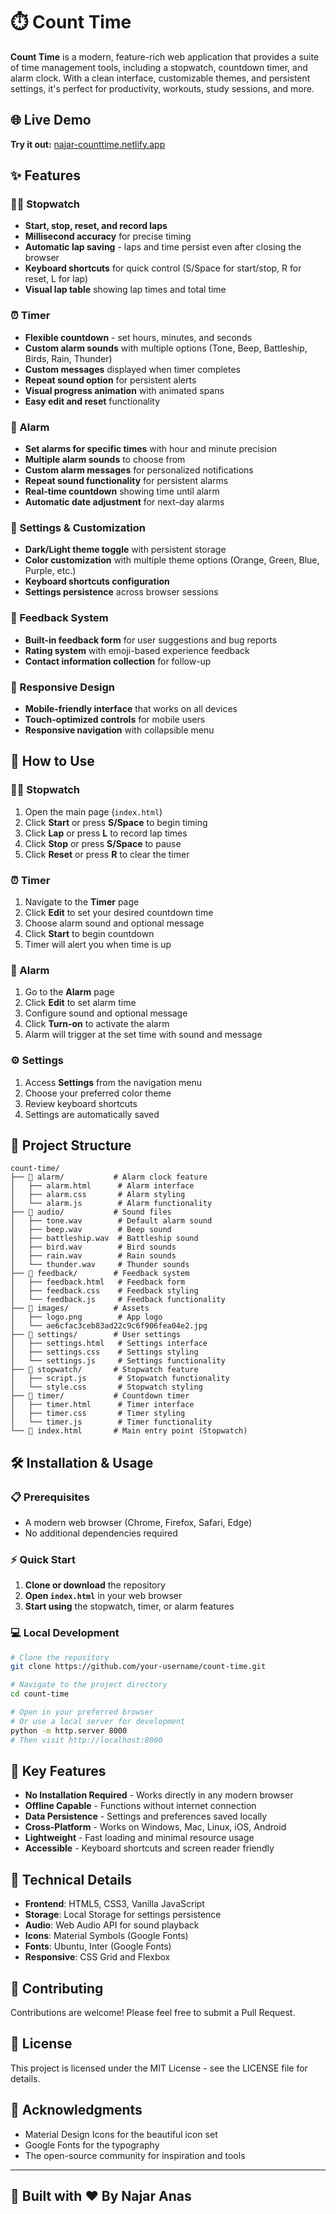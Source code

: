 # ⏱️ Count Time

**Count Time** is a modern, feature-rich web application that provides a suite of time management tools, including a stopwatch, countdown timer, and alarm clock. With a clean interface, customizable themes, and persistent settings, it's perfect for productivity, workouts, study sessions, and more.

## 🌐 Live Demo

**Try it out:** [najar-counttime.netlify.app](https://najar-counttime.netlify.app)

## ✨ Features

### 🏃‍♂️ Stopwatch
- **Start, stop, reset, and record laps**
- **Millisecond accuracy** for precise timing
- **Automatic lap saving** - laps and time persist even after closing the browser
- **Keyboard shortcuts** for quick control (S/Space for start/stop, R for reset, L for lap)
- **Visual lap table** showing lap times and total time

### ⏰ Timer
- **Flexible countdown** - set hours, minutes, and seconds
- **Custom alarm sounds** with multiple options (Tone, Beep, Battleship, Birds, Rain, Thunder)
- **Custom messages** displayed when timer completes
- **Repeat sound option** for persistent alerts
- **Visual progress animation** with animated spans
- **Easy edit and reset** functionality

### 🔔 Alarm
- **Set alarms for specific times** with hour and minute precision
- **Multiple alarm sounds** to choose from
- **Custom alarm messages** for personalized notifications
- **Repeat sound functionality** for persistent alarms
- **Real-time countdown** showing time until alarm
- **Automatic date adjustment** for next-day alarms

### 🎨 Settings & Customization
- **Dark/Light theme toggle** with persistent storage
- **Color customization** with multiple theme options (Orange, Green, Blue, Purple, etc.)
- **Keyboard shortcuts configuration**
- **Settings persistence** across browser sessions

### 📝 Feedback System
- **Built-in feedback form** for user suggestions and bug reports
- **Rating system** with emoji-based experience feedback
- **Contact information collection** for follow-up

### 📱 Responsive Design
- **Mobile-friendly interface** that works on all devices
- **Touch-optimized controls** for mobile users
- **Responsive navigation** with collapsible menu

## 🚀 How to Use

### 🏃‍♂️ Stopwatch
1. Open the main page (`index.html`)
2. Click **Start** or press **S/Space** to begin timing
3. Click **Lap** or press **L** to record lap times
4. Click **Stop** or press **S/Space** to pause
5. Click **Reset** or press **R** to clear the timer

### ⏰ Timer
1. Navigate to the **Timer** page
2. Click **Edit** to set your desired countdown time
3. Choose alarm sound and optional message
4. Click **Start** to begin countdown
5. Timer will alert you when time is up

### 🔔 Alarm
1. Go to the **Alarm** page
2. Click **Edit** to set alarm time
3. Configure sound and optional message
4. Click **Turn-on** to activate the alarm
5. Alarm will trigger at the set time with sound and message

### ⚙️ Settings
1. Access **Settings** from the navigation menu
2. Choose your preferred color theme
3. Review keyboard shortcuts
4. Settings are automatically saved

## 📁 Project Structure

```
count-time/
├── 📁 alarm/           # Alarm clock feature
│   ├── alarm.html      # Alarm interface
│   ├── alarm.css       # Alarm styling
│   └── alarm.js        # Alarm functionality
├── 📁 audio/           # Sound files
│   ├── tone.wav        # Default alarm sound
│   ├── beep.wav        # Beep sound
│   ├── battleship.wav  # Battleship sound
│   ├── bird.wav        # Bird sounds
│   ├── rain.wav        # Rain sounds
│   └── thunder.wav     # Thunder sounds
├── 📁 feedback/        # Feedback system
│   ├── feedback.html   # Feedback form
│   ├── feedback.css    # Feedback styling
│   └── feedback.js     # Feedback functionality
├── 📁 images/          # Assets
│   ├── logo.png        # App logo
│   └── ae6cfac3ceb83ad22c9c6f906fea04e2.jpg
├── 📁 settings/        # User settings
│   ├── settings.html   # Settings interface
│   ├── settings.css    # Settings styling
│   └── settings.js     # Settings functionality
├── 📁 stopwatch/       # Stopwatch feature
│   ├── script.js       # Stopwatch functionality
│   └── style.css       # Stopwatch styling
├── 📁 timer/           # Countdown timer
│   ├── timer.html      # Timer interface
│   ├── timer.css       # Timer styling
│   └── timer.js        # Timer functionality
└── 📄 index.html       # Main entry point (Stopwatch)
```

## 🛠️ Installation & Usage

### 📋 Prerequisites
- A modern web browser (Chrome, Firefox, Safari, Edge)
- No additional dependencies required

### ⚡ Quick Start
1. **Clone or download** the repository
2. **Open `index.html`** in your web browser
3. **Start using** the stopwatch, timer, or alarm features

### 💻 Local Development
```bash
# Clone the repository
git clone https://github.com/your-username/count-time.git

# Navigate to the project directory
cd count-time

# Open in your preferred browser
# Or use a local server for development
python -m http.server 8000
# Then visit http://localhost:8000
```

## 🎯 Key Features

- **No Installation Required** - Works directly in any modern browser
- **Offline Capable** - Functions without internet connection
- **Data Persistence** - Settings and preferences saved locally
- **Cross-Platform** - Works on Windows, Mac, Linux, iOS, Android
- **Lightweight** - Fast loading and minimal resource usage
- **Accessible** - Keyboard shortcuts and screen reader friendly

## 🔧 Technical Details

- **Frontend**: HTML5, CSS3, Vanilla JavaScript
- **Storage**: Local Storage for settings persistence
- **Audio**: Web Audio API for sound playback
- **Icons**: Material Symbols (Google Fonts)
- **Fonts**: Ubuntu, Inter (Google Fonts)
- **Responsive**: CSS Grid and Flexbox

## 🤝 Contributing

Contributions are welcome! Please feel free to submit a Pull Request.

## 📄 License

This project is licensed under the MIT License - see the LICENSE file for details.

## 🙏 Acknowledgments

- Material Design Icons for the beautiful icon set
- Google Fonts for the typography
- The open-source community for inspiration and tools

---

## 🚀 Built with ❤️ By Najar Anas 